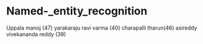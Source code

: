 # Named-_entity_recognition
Uppala manoj (47)
yarakaraju ravi varma (40)
charapalli tharun(46)
asireddy vivekananda reddy (39)
